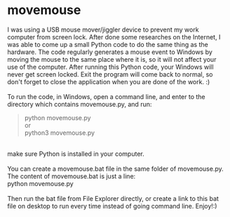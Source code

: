 # movemouse

I was using a USB mouse mover/jiggler device to prevent my work computer from screen lock. After done some researches on the Internet, I was able to come up a small Python code to do the same thing as the hardware.
The code regularly generates a mouse event to Windows by moving the mouse to the same place where it is, so it will not affect your use of the computer. After running this Python code, your Windows will never get screen locked. 
Exit the program will come back to normal, so don't forget to close the application when you are done of the work. :)<br>
<br>
To run the code, in Windows, open a command line, and enter to the directory which contains movemouse.py, and run:<br>
>python movemouse.py<br>
or<br>
>python3 movemouse.py<br>
<br>
make sure Python is installed in your computer.<br>
<br>
You can create a movemouse.bat file in the same folder of movemouse.py. The content of movemouse.bat is just a line:<br>
python movemouse.py<br>
<br>
Then run the bat file from File Explorer directly, or create a link to this bat file on desktop to run every time instead of going command line. Enjoy!:)<br>
